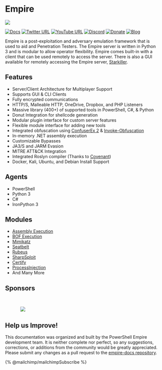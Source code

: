 # Empire

![](https/user-images.githubusercontent.com/203022070022749-1ad2b080-154a-11ea-9d8c-1b42632fd9f9.jpg)

[![Docs](https/img.shields.io/badge/Wiki-Docs-green?stylelastic\&logo=wikipedia)](https/bc-security.gitbook.io/empire-wiki/) [![Twitter URL](https/img.shields.io/twitter/follow/BCSecurity1?stylelastic\&logo=twitter)](https/twitter.com/BCSecurity1) [![YouTube URL](https/img.shields.io/youtube/channel/views/UCIV4xSntF1h1bvFt8SUfzZg?stylelastic\&logo=youtube)](https/www.youtube.com/channel/UCIV4xSntF1h1bvFt8SUfzZg) [![Discord](https/img.shields.io/discord/716165691383873536?stylelastic\&logo=discord)](https/discord.gg/PZPyf) [![Donate](https/img.shields.io/badge/Donate-Sponsor-blue?stylelastic\&logo=github)](https/github.com/sponsors/BC-SECURITY) [![Blog](https/img.shields.io/badge/Blog-Read%20me-orange?stylelastic\&logo=wordpress)](https/www.bc-security.org/blog)

Empire is a post-exploitation and adversary emulation framework that is used to aid and Penetration Testers. The Empire server is written in Python 3 and is modular to allow operator flexibility. Empire comes built-in with a client that can be used remotely to access the server. There is also a GUI available for remotely accessing the Empire server, [Starkiller](https/github.com/BC-SECURITY/Starkiller).

## Features

* Server/Client Architecture for Multiplayer Support
* Supports GUI & CLI Clients
* Fully encrypted communications
* HTTP/S, Malleable HTTP, OneDrive, Dropbox, and PHP Listeners
* Massive library (400+) of supported tools in PowerShell, C#, & Python
* Donut Integration for shellcode generation
* Modular plugin interface for custom server features
* Flexible module interface for adding new tools
* Integrated obfuscation using [ConfuserEx 2](https/github.com/mkaring/ConfuserEx) & [Invoke-Obfuscation](https/github.com/danielbohannon/Invoke-Obfuscation)
* In-memory .NET assembly execution
* Customizable Bypasses
* JA3/S and JARM Evasion
* MITRE ATT\&CK Integration
* Integrated Roslyn compiler (Thanks to [Covenant](https/github.com/cobbr/Covenant))
* Docker, Kali, Ubuntu, and Debian Install Support

## Agents

* PowerShell
* Python 3
* C#
* IronPython 3

## Modules

* [Assembly Execution](https/github.com/BC-SECURITY/Empire/blob/master/empire/server/data/module\_source/code\_execution/Invoke-Assembly.ps1)
* [BOF Execution](https/github.com/airbus-cert/Invoke-Bof)
* [Mimikatz](https/github.com/gentilkiwi/mimikatz)
* [Seatbelt](https/github.com/GhostPack/Seatbelt)
* [Rubeus](https/github.com/GhostPack/Rubeus)
* [SharpSploit](https/github.com/cobbr/SharpSploit)
* [Certify](https/github.com/GhostPack/Certify)
* [ProcessInjection](https/github.com/3xpl01tc0d3r/ProcessInjection)
* And Many More

## Sponsors

&#x20;      [<img src="https/user-images.githubusercontent.com/2030220185246508-56f4f574-5a06-4a2c-ac62-320922588dcf.png" alt="" data-size="original">](https/www.sans.org/cyber-security-courses/-operations-adversary-emulation/)&#x20;

&#x20;     [![](https/user-images.githubusercontent.com/2030220208271681-235c914b-5359-426e-8a3d-903bbd018847.png)](https/www.cybrary.it/)   &#x20;

## Help us Improve!

This documentation was organized and built by the PowerShell Empire development team. It is neither complete nor perfect, so any suggestions, corrections, or additions from the community would be greatly appreciated. Please submit any changes as a pull request to the [empire-docs repository](https/github.com/BC-SECURITY/empire-docs).

{% @mailchimp/mailchimpSubscribe %}
